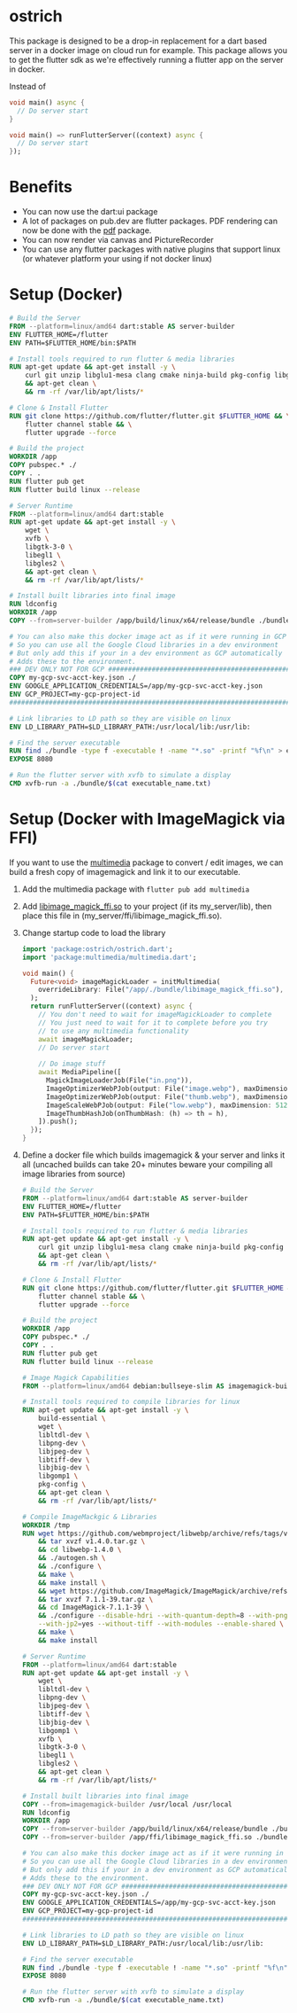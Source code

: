 # ostrich

This package is designed to be a drop-in replacement for a dart based server in a docker image on cloud run for example. This package allows you to get the flutter sdk as we're effectively running a flutter app on the server in docker.

Instead of 

```dart
void main() async {
  // Do server start
}
```

```dart
void main() => runFlutterServer((context) async {
  // Do server start
});
```

# Benefits
* You can now use the dart:ui package
* A lot of packages on pub.dev are flutter packages. PDF rendering can now be done with the [pdf](https://pub.dev/packages/pdf) package.
* You can now render via canvas and PictureRecorder
* You can use any flutter packages with native plugins that support linux (or whatever platform your using if not docker linux)

# Setup (Docker)
```Dockerfile
# Build the Server
FROM --platform=linux/amd64 dart:stable AS server-builder
ENV FLUTTER_HOME=/flutter
ENV PATH=$FLUTTER_HOME/bin:$PATH

# Install tools required to run flutter & media libraries
RUN apt-get update && apt-get install -y \
    curl git unzip libglu1-mesa clang cmake ninja-build pkg-config libgtk-3-dev \
    && apt-get clean \
    && rm -rf /var/lib/apt/lists/* 

# Clone & Install Flutter
RUN git clone https://github.com/flutter/flutter.git $FLUTTER_HOME && \
    flutter channel stable && \
    flutter upgrade --force

# Build the project
WORKDIR /app
COPY pubspec.* ./
COPY . .
RUN flutter pub get
RUN flutter build linux --release

# Server Runtime
FROM --platform=linux/amd64 dart:stable
RUN apt-get update && apt-get install -y \
    wget \
    xvfb \
    libgtk-3-0 \
    libegl1 \
    libgles2 \
    && apt-get clean \
    && rm -rf /var/lib/apt/lists/* 

# Install built libraries into final image
RUN ldconfig
WORKDIR /app
COPY --from=server-builder /app/build/linux/x64/release/bundle ./bundle

# You can also make this docker image act as if it were running in GCP
# So you can use all the Google Cloud libraries in a dev environment
# But only add this if your in a dev environment as GCP automatically
# Adds these to the environment. 
### DEV ONLY NOT FOR GCP ###################################################
COPY my-gcp-svc-acct-key.json ./ 
ENV GOOGLE_APPLICATION_CREDENTIALS=/app/my-gcp-svc-acct-key.json
ENV GCP_PROJECT=my-gcp-project-id
############################################################################

# Link libraries to LD path so they are visible on linux
ENV LD_LIBRARY_PATH=$LD_LIBRARY_PATH:/usr/local/lib:/usr/lib:

# Find the server executable
RUN find ./bundle -type f -executable ! -name "*.so" -printf "%f\n" > executable_name.txt
EXPOSE 8080

# Run the flutter server with xvfb to simulate a display
CMD xvfb-run -a ./bundle/$(cat executable_name.txt)
```

# Setup (Docker with ImageMagick via FFI)
If you want to use the [multimedia](https://pub.dev/packages/multimedia) package to convert / edit images, we can build a fresh copy of imagemagick and link it to our executable.

1. Add the multimedia package with `flutter pub add multimedia`
2. Add [libimage_magick_ffi.so](https://github.com/ArcaneArts/multimedia/blob/main/lib/libraries/libimage_magick_ffi.so) to your project (if its my_server/lib), then place this file in (my_server/ffi/libimage_magick_ffi.so).
3. Change startup code to load the library
    ```dart
    import 'package:ostrich/ostrich.dart';
    import 'package:multimedia/multimedia.dart';
    
    void main() {
      Future<void> imageMagickLoader = initMultimedia(
        overrideLibrary: File("/app/./bundle/libimage_magick_ffi.so"),
      );
      return runFlutterServer((context) async {
        // You don't need to wait for imageMagickLoader to complete
        // You just need to wait for it to complete before you try
        // to use any multimedia functionality
        await imageMagickLoader; 
        // Do server start
        
        // Do image stuff
        await MediaPipeline([
          MagickImageLoaderJob(File("in.png")),
          ImageOptimizerWebPJob(output: File("image.webp"), maxDimension: 4096, maxBytes: 300 * _kb),
          ImageOptimizerWebPJob(output: File("thumb.webp"), maxDimension: 256, maxBytes: 3 * _kb),
          ImageScaleWebPJob(output: File("low.webp"), maxDimension: 512, quality: 15),
          ImageThumbHashJob(onThumbHash: (h) => th = h),
        ]).push();
      });
    }
    ```
   
4. Define a docker file which builds imagemagick & your server and links it all (uncached builds can take 20+ minutes beware your compiling all image libraries from source)
   
   ```Dockerfile
   # Build the Server
   FROM --platform=linux/amd64 dart:stable AS server-builder
   ENV FLUTTER_HOME=/flutter
   ENV PATH=$FLUTTER_HOME/bin:$PATH
   
   # Install tools required to run flutter & media libraries
   RUN apt-get update && apt-get install -y \
       curl git unzip libglu1-mesa clang cmake ninja-build pkg-config libgtk-3-dev \
       && apt-get clean \
       && rm -rf /var/lib/apt/lists/* 
   
   # Clone & Install Flutter
   RUN git clone https://github.com/flutter/flutter.git $FLUTTER_HOME && \
       flutter channel stable && \
       flutter upgrade --force
   
   # Build the project
   WORKDIR /app
   COPY pubspec.* ./
   COPY . .
   RUN flutter pub get
   RUN flutter build linux --release
   
   # Image Magick Capabilities
   FROM --platform=linux/amd64 debian:bullseye-slim AS imagemagick-builder
   
   # Install tools required to compile libraries for linux
   RUN apt-get update && apt-get install -y \
       build-essential \
       wget \
       libltdl-dev \
       libpng-dev \
       libjpeg-dev \
       libtiff-dev \
       libjbig-dev \
       libgomp1 \
       pkg-config \
       && apt-get clean \
       && rm -rf /var/lib/apt/lists/* 
   
   # Compile ImageMackgic & Libraries
   WORKDIR /tmp
   RUN wget https://github.com/webmproject/libwebp/archive/refs/tags/v1.4.0.tar.gz \
       && tar xvzf v1.4.0.tar.gz \
       && cd libwebp-1.4.0 \
       && ./autogen.sh \
       && ./configure \
       && make \
       && make install \
       && wget https://github.com/ImageMagick/ImageMagick/archive/refs/tags/7.1.1-39.tar.gz \
       && tar xvzf 7.1.1-39.tar.gz \
       && cd ImageMagick-7.1.1-39 \
       && ./configure --disable-hdri --with-quantum-depth=8 --with-png=yes --with-webp=yes --with-jpeg=yes \
       --with-jp2=yes --without-tiff --with-modules --enable-shared \
       && make \
       && make install 
   
   # Server Runtime
   FROM --platform=linux/amd64 dart:stable
   RUN apt-get update && apt-get install -y \
       wget \
       libltdl-dev \
       libpng-dev \
       libjpeg-dev \
       libtiff-dev \
       libjbig-dev \
       libgomp1 \
       xvfb \
       libgtk-3-0 \
       libegl1 \
       libgles2 \
       && apt-get clean \
       && rm -rf /var/lib/apt/lists/* 
   
   # Install built libraries into final image
   COPY --from=imagemagick-builder /usr/local /usr/local
   RUN ldconfig
   WORKDIR /app
   COPY --from=server-builder /app/build/linux/x64/release/bundle ./bundle
   COPY --from=server-builder /app/ffi/libimage_magick_ffi.so ./bundle
   
   # You can also make this docker image act as if it were running in GCP
   # So you can use all the Google Cloud libraries in a dev environment
   # But only add this if your in a dev environment as GCP automatically
   # Adds these to the environment. 
   ### DEV ONLY NOT FOR GCP ###################################################
   COPY my-gcp-svc-acct-key.json ./ 
   ENV GOOGLE_APPLICATION_CREDENTIALS=/app/my-gcp-svc-acct-key.json
   ENV GCP_PROJECT=my-gcp-project-id
   ############################################################################
   
   # Link libraries to LD path so they are visible on linux
   ENV LD_LIBRARY_PATH=$LD_LIBRARY_PATH:/usr/local/lib:/usr/lib:
   
   # Find the server executable
   RUN find ./bundle -type f -executable ! -name "*.so" -printf "%f\n" > executable_name.txt
   EXPOSE 8080
   
   # Run the flutter server with xvfb to simulate a display
   CMD xvfb-run -a ./bundle/$(cat executable_name.txt)
   ```